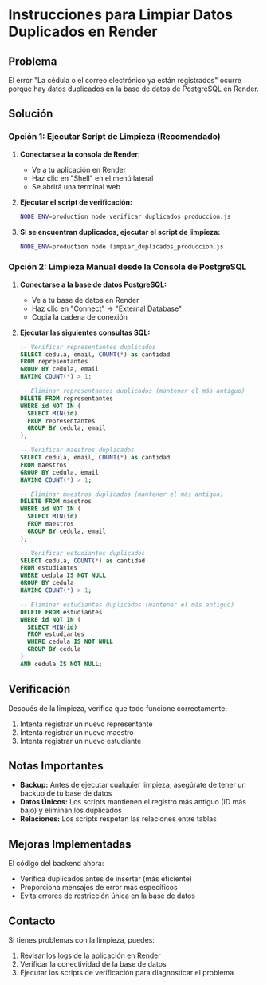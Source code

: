 # Instrucciones para Limpiar Datos Duplicados en Render

## Problema
El error "La cédula o el correo electrónico ya están registrados" ocurre porque hay datos duplicados en la base de datos de PostgreSQL en Render.

## Solución

### Opción 1: Ejecutar Script de Limpieza (Recomendado)

1. **Conectarse a la consola de Render:**
   - Ve a tu aplicación en Render
   - Haz clic en "Shell" en el menú lateral
   - Se abrirá una terminal web

2. **Ejecutar el script de verificación:**
   ```bash
   NODE_ENV=production node verificar_duplicados_produccion.js
   ```

3. **Si se encuentran duplicados, ejecutar el script de limpieza:**
   ```bash
   NODE_ENV=production node limpiar_duplicados_produccion.js
   ```

### Opción 2: Limpieza Manual desde la Consola de PostgreSQL

1. **Conectarse a la base de datos PostgreSQL:**
   - Ve a tu base de datos en Render
   - Haz clic en "Connect" → "External Database"
   - Copia la cadena de conexión

2. **Ejecutar las siguientes consultas SQL:**

   ```sql
   -- Verificar representantes duplicados
   SELECT cedula, email, COUNT(*) as cantidad
   FROM representantes 
   GROUP BY cedula, email 
   HAVING COUNT(*) > 1;
   
   -- Eliminar representantes duplicados (mantener el más antiguo)
   DELETE FROM representantes 
   WHERE id NOT IN (
     SELECT MIN(id) 
     FROM representantes 
     GROUP BY cedula, email
   );
   
   -- Verificar maestros duplicados
   SELECT cedula, email, COUNT(*) as cantidad
   FROM maestros 
   GROUP BY cedula, email 
   HAVING COUNT(*) > 1;
   
   -- Eliminar maestros duplicados (mantener el más antiguo)
   DELETE FROM maestros 
   WHERE id NOT IN (
     SELECT MIN(id) 
     FROM maestros 
     GROUP BY cedula, email
   );
   
   -- Verificar estudiantes duplicados
   SELECT cedula, COUNT(*) as cantidad
   FROM estudiantes 
   WHERE cedula IS NOT NULL
   GROUP BY cedula 
   HAVING COUNT(*) > 1;
   
   -- Eliminar estudiantes duplicados (mantener el más antiguo)
   DELETE FROM estudiantes 
   WHERE id NOT IN (
     SELECT MIN(id) 
     FROM estudiantes 
     WHERE cedula IS NOT NULL
     GROUP BY cedula
   )
   AND cedula IS NOT NULL;
   ```

## Verificación

Después de la limpieza, verifica que todo funcione correctamente:

1. Intenta registrar un nuevo representante
2. Intenta registrar un nuevo maestro
3. Intenta registrar un nuevo estudiante

## Notas Importantes

- **Backup:** Antes de ejecutar cualquier limpieza, asegúrate de tener un backup de tu base de datos
- **Datos Únicos:** Los scripts mantienen el registro más antiguo (ID más bajo) y eliminan los duplicados
- **Relaciones:** Los scripts respetan las relaciones entre tablas

## Mejoras Implementadas

El código del backend ahora:
- Verifica duplicados antes de insertar (más eficiente)
- Proporciona mensajes de error más específicos
- Evita errores de restricción única en la base de datos

## Contacto

Si tienes problemas con la limpieza, puedes:
1. Revisar los logs de la aplicación en Render
2. Verificar la conectividad de la base de datos
3. Ejecutar los scripts de verificación para diagnosticar el problema 